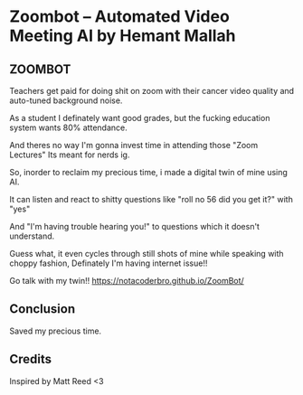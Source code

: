 # Zoombot – Automated Video Meeting AI by Hemant Mallah

## ZOOMBOT
Teachers get paid for doing shit on zoom with their cancer video quality and auto-tuned background noise.

As a student I definately want good grades, but the fucking education system wants 80% attendance.

And theres no way I'm gonna invest time in attending those "Zoom Lectures" Its meant for nerds ig.

So, inorder to reclaim my precious time, i made a digital twin of mine using AI.

It can listen and react to shitty questions like "roll no 56 did you get it?" with "yes"

And "I'm having trouble hearing you!" to questions which it doesn't understand.

Guess what, it even cycles through still shots of mine while speaking with choppy fashion, Definately I'm having internet issue!!

Go talk with my twin!! https://notacoderbro.github.io/ZoomBot/

## Conclusion
Saved my precious time.

## Credits
Inspired by Matt Reed <3
